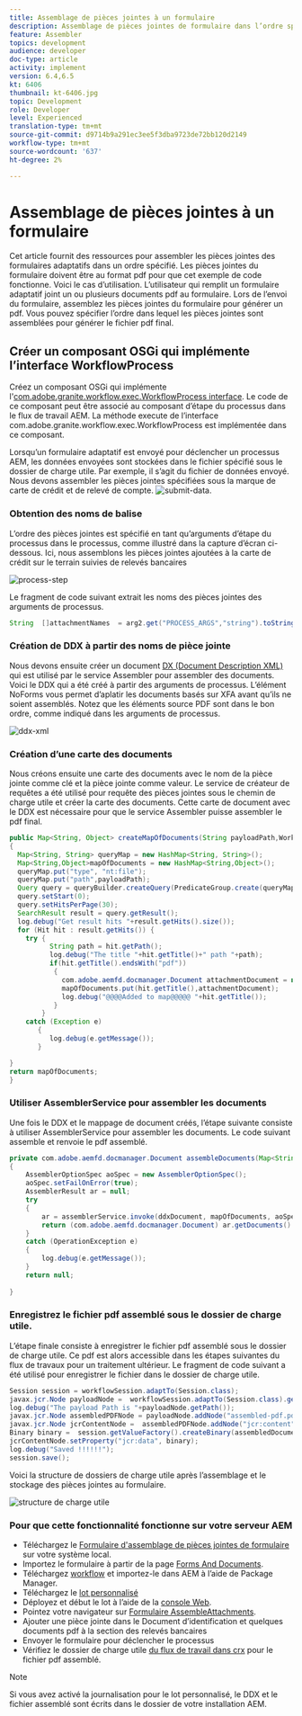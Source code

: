 ```yaml
---
title: Assemblage de pièces jointes à un formulaire
description: Assemblage de pièces jointes de formulaire dans l’ordre spécifié
feature: Assembler
topics: development
audience: developer
doc-type: article
activity: implement
version: 6.4,6.5
kt: 6406
thumbnail: kt-6406.jpg
topic: Development
role: Developer
level: Experienced
translation-type: tm+mt
source-git-commit: d9714b9a291ec3ee5f3dba9723de72bb120d2149
workflow-type: tm+mt
source-wordcount: '637'
ht-degree: 2%

---
```



# Assemblage de pièces jointes à un formulaire

Cet article fournit des ressources pour assembler les pièces jointes des formulaires adaptatifs dans un ordre spécifié. Les pièces jointes du formulaire doivent être au format pdf pour que cet exemple de code fonctionne. Voici le cas d’utilisation.
L’utilisateur qui remplit un formulaire adaptatif joint un ou plusieurs documents pdf au formulaire.
Lors de l’envoi du formulaire, assemblez les pièces jointes du formulaire pour générer un pdf. Vous pouvez spécifier l’ordre dans lequel les pièces jointes sont assemblées pour générer le fichier pdf final.

## Créer un composant OSGi qui implémente l’interface WorkflowProcess

Créez un composant OSGi qui implémente l&#39;[com.adobe.granite.workflow.exec.WorkflowProcess interface](https://helpx.adobe.com/experience-manager/6-5/sites/developing/using/reference-materials/javadoc/com/adobe/granite/workflow/exec/WorkflowProcess.html). Le code de ce composant peut être associé au composant d’étape du processus dans le flux de travail AEM. La méthode execute de l’interface com.adobe.granite.workflow.exec.WorkflowProcess est implémentée dans ce composant.

Lorsqu’un formulaire adaptatif est envoyé pour déclencher un processus AEM, les données envoyées sont stockées dans le fichier spécifié sous le dossier de charge utile. Par exemple, il s’agit du fichier de données envoyé. Nous devons assembler les pièces jointes spécifiées sous la marque de carte de crédit et de relevé de compte.
![submit-data](assets/submitted-data.JPG).

### Obtention des noms de balise

L’ordre des pièces jointes est spécifié en tant qu’arguments d’étape du processus dans le processus, comme illustré dans la capture d’écran ci-dessous. Ici, nous assemblons les pièces jointes ajoutées à la carte de crédit sur le terrain suivies de relevés bancaires

![process-step](assets/process-step.JPG)

Le fragment de code suivant extrait les noms des pièces jointes des arguments de processus.

```java
String  []attachmentNames  = arg2.get("PROCESS_ARGS","string").toString().split(",");
```

### Création de DDX à partir des noms de pièce jointe

Nous devons ensuite créer un document [DX (Document Description XML)](https://helpx.adobe.com/pdf/aem-forms/6-2/ddxRef.pdf) qui est utilisé par le service Assembler pour assembler des documents. Voici le DDX qui a été créé à partir des arguments de processus. L’élément NoForms vous permet d’aplatir les documents basés sur XFA avant qu’ils ne soient assemblés. Notez que les éléments source PDF sont dans le bon ordre, comme indiqué dans les arguments de processus.

![ddx-xml](assets/ddx.PNG)

### Création d’une carte des documents

Nous créons ensuite une carte des documents avec le nom de la pièce jointe comme clé et la pièce jointe comme valeur. Le service de créateur de requêtes a été utilisé pour requête des pièces jointes sous le chemin de charge utile et créer la carte des documents. Cette carte de document avec le DDX est nécessaire pour que le service Assembler puisse assembler le pdf final.

```java
public Map<String, Object> createMapOfDocuments(String payloadPath,WorkflowSession workflowSession )
{
  Map<String, String> queryMap = new HashMap<String, String>();
  Map<String,Object>mapOfDocuments = new HashMap<String,Object>();
  queryMap.put("type", "nt:file");
  queryMap.put("path",payloadPath);
  Query query = queryBuilder.createQuery(PredicateGroup.create(queryMap),workflowSession.adaptTo(Session.class));
  query.setStart(0);
  query.setHitsPerPage(30);
  SearchResult result = query.getResult();
  log.debug("Get result hits "+result.getHits().size());
  for (Hit hit : result.getHits()) {
    try {
          String path = hit.getPath();
          log.debug("The title "+hit.getTitle()+" path "+path);
          if(hit.getTitle().endsWith("pdf"))
           {
             com.adobe.aemfd.docmanager.Document attachmentDocument = new com.adobe.aemfd.docmanager.Document(path);
             mapOfDocuments.put(hit.getTitle(),attachmentDocument);
             log.debug("@@@@Added to map@@@@@ "+hit.getTitle());
           }
        }
    catch (Exception e)
       {
          log.debug(e.getMessage());
       }

}
return mapOfDocuments;
}
```

### Utiliser AssemblerService pour assembler les documents

Une fois le DDX et le mappage de document créés, l’étape suivante consiste à utiliser AssemblerService pour assembler les documents.
Le code suivant assemble et renvoie le pdf assemblé.

```java
private com.adobe.aemfd.docmanager.Document assembleDocuments(Map<String, Object> mapOfDocuments, com.adobe.aemfd.docmanager.Document ddxDocument)
{
    AssemblerOptionSpec aoSpec = new AssemblerOptionSpec();
    aoSpec.setFailOnError(true);
    AssemblerResult ar = null;
    try
    {
        ar = assemblerService.invoke(ddxDocument, mapOfDocuments, aoSpec);
        return (com.adobe.aemfd.docmanager.Document) ar.getDocuments().get("GeneratedDocument.pdf");
    }
    catch (OperationException e)
    {
        log.debug(e.getMessage());
    }
    return null;
    
}
```

### Enregistrez le fichier pdf assemblé sous le dossier de charge utile.

L’étape finale consiste à enregistrer le fichier pdf assemblé sous le dossier de charge utile. Ce pdf est alors accessible dans les étapes suivantes du flux de travaux pour un traitement ultérieur.
Le fragment de code suivant a été utilisé pour enregistrer le fichier dans le dossier de charge utile.

```java
Session session = workflowSession.adaptTo(Session.class);
javax.jcr.Node payloadNode =  workflowSession.adaptTo(Session.class).getNode(workItem.getWorkflowData().getPayload().toString());
log.debug("The payload Path is "+payloadNode.getPath());
javax.jcr.Node assembledPDFNode = payloadNode.addNode("assembled-pdf.pdf", "nt:file"); 
javax.jcr.Node jcrContentNode =  assembledPDFNode.addNode("jcr:content", "nt:resource");
Binary binary =  session.getValueFactory().createBinary(assembledDocument.getInputStream());
jcrContentNode.setProperty("jcr:data", binary);
log.debug("Saved !!!!!!"); 
session.save();
```

Voici la structure de dossiers de charge utile après l’assemblage et le stockage des pièces jointes au formulaire.

![structure de charge utile](assets/payload-structure.JPG)

### Pour que cette fonctionnalité fonctionne sur votre serveur AEM

* Téléchargez le [Formulaire d&#39;assemblage de pièces jointes de formulaire](assets/assemble-form-attachments-af.zip) sur votre système local.
* Importez le formulaire à partir de la page [Forms And Documents](http://localhost:4502/aem/forms.html/content/dam/formsanddocuments).
* Téléchargez [workflow](assets/assemble-form-attachments.zip) et importez-le dans AEM à l’aide de Package Manager.
* Téléchargez le [lot personnalisé](assets/assembletaskattachments.assembletaskattachments.core-1.0-SNAPSHOT.jar)
* Déployez et début le lot à l’aide de la [console Web](http://localhost:4502/system/console/bundles).
* Pointez votre navigateur sur [Formulaire AssembleAttachments](http://localhost:4502/content/dam/formsanddocuments/assembleattachments/jcr:content?wcmmode=disabled).
* Ajouter une pièce jointe dans le Document d’identification et quelques documents pdf à la section des relevés bancaires
* Envoyer le formulaire pour déclencher le processus
* Vérifiez le dossier de charge utile [du flux de travail dans crx](http://localhost:4502/crx/de/index.jsp#/var/fd/dashboard/payload) pour le fichier pdf assemblé.

>[!NOTE]
> Si vous avez activé la journalisation pour le lot personnalisé, le DDX et le fichier assemblé sont écrits dans le dossier de votre installation AEM.

